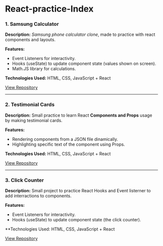 # React-practice-Index
### 1. Samsung Calculator

**Description:**
*Samsung phone calculator clone*, made to practice with react components and layouts.

**Features:**

- Event Listeners for interactivity.
- Hooks (useState) to update component state (values shown on screen).
- Math.JS library for calculations.

**Technologies Used:** HTML, CSS, JavaScript + React

[View Repository](https://github.com/hard1n/React-calculator/tree/main)

------------------

### 2. Testimonial Cards

**Description:** 
Small practice to learn React **Components and Props** usage by making testimonial cards.

**Features:**
- Rendering components from a JSON file dinamically.
- Highlighting specific text of the component using Props.

**Technologies Used:** HTML, CSS, JavaScript + React

[View Repository](https://github.com/hard1n/TestimonialCards-React)

------------------

### 3. Click Counter

**Description:** 
Small project to practice React Hooks and Event listerner to add interractions to components.

**Features:**
- Event Listeners for interactivity.
- Hooks (useState) to update component state (the click counter).

**Technologies Used: HTML, CSS, JavaScript + React

[View Repository](https://github.com/hard1n/React-click-counter)
